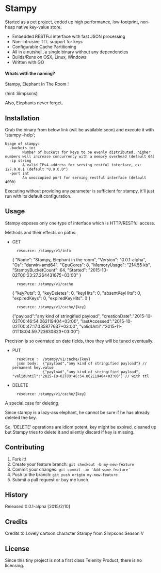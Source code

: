 # Stampy
Started as a pet project, ended up high performance, low footprint, non-heap native key-value store.

 - Embedded RESTFul interface with fast JSON processing
 - Non-intrusive TTL support for keys
 - Configurable Cache Partitioning
 - All in a nutshell, a single binary without any dependencies
 - Builds/Runs on OSX, Linux, Windows
 - Written with GO

#### Whats with the naming?
Stampy, Elephant In The Room !

(hint: Simpsons)

Also, Elephants never forget.

## Installation

Grab the binary from below link (will be available soon) and execute it with 'stampy -help';

    Usage of stampy:
      -buckets int
        	Number of buckets for keys to be evenly distributed, higher numbers will increase concurrency with a memory overhead (default 64)
      -ip string
        	A valid IPv4 address for serving restful interface, ex: 127.0.0.1 (default "0.0.0.0")
      -port int
        	An unoccupied port for serving restful interface (default 4000)

Executing without providing any parameter is sufficient for stampy, it'll just run with its default configuration.

## Usage

Stampy exposes only one type of interface which is HTTP/RESTful access.

Methods and their effects on paths:

- GET


        resource: /stampy/v1/info

    {
    	"Name": "Stampy, Elephant in the room",
    	"Version": "0.0.1-alpha",
    	"Os": "darwin-amd64",
    	"CpuCores": 8,
    	"MemoryUsage": "214.55 kb",
    	"StampyBucketCount": 64,
    	"Started": "2015-10-02T00:33:27.264431875+03:00"
    }

        resource: /stampy/v1/cache
    {
    	"keyPuts": 0,
    	"keyDeletes": 0,
    	"keyHits": 0,
    	"absentKeyHits": 0,
    	"expiredKeys": 0,
    	"expiredKeyHits": 0
    }

        resource: /stampy/v1/cache/{key}
    {"payload":"any kind of stringified payload",
     "creationDate":"2015-10-02T00:46:54.062119404+03:00",
     "lastAccessed":"2015-10-02T00:47:17.335877637+03:00",
     "validUntil":"2015-11-01T18:04:59.723630823+03:00"}

Precision is so overrated on date fields, thou they will be tuned eventually.

- PUT


        resource :  /stampy/v1/cache/{key}
        json body:  {"payload","any kind of stringified payload"} // permanent key.value
                    {"payload","any kind of stringified payload", "validUntil":"2015-10-02T00:46:54.062119404+03:00"} // with ttl


- DELETE


        resource: /stampy/v1/cache/{key}

A special case for deleting;

Since stampy is a lazy-ass elephant, he cannot be sure if he has already deleted the key.

So, 'DELETE' operations are idiom potent, key might be expired, cleaned up but Stampy tries to delete it and silently discard if key is missing.

## Contributing

1. Fork it!
2. Create your feature branch: `git checkout -b my-new-feature`
3. Commit your changes: `git commit -am 'Add some feature'`
4. Push to the branch: `git push origin my-new-feature`
5. Submit a pull request or buy me lunch.

## History

Released 0.0.1-alpha [2015/2/10]

## Credits

Credits to Lovely cartoon character Stampy from Simpsons Season V

## License

Since this tiny project is not a first class Telenity Product, there is no licensing.